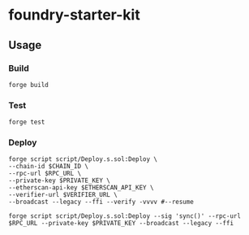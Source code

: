 # foundry-starter-kit

## Usage

### Build

```shell
forge build
```

### Test

```shell
forge test
```

### Deploy

```shell
forge script script/Deploy.s.sol:Deploy \
--chain-id $CHAIN_ID \
--rpc-url $RPC_URL \
--private-key $PRIVATE_KEY \
--etherscan-api-key $ETHERSCAN_API_KEY \
--verifier-url $VERIFIER_URL \
--broadcast --legacy --ffi --verify -vvvv #--resume

forge script script/Deploy.s.sol:Deploy --sig 'sync()' --rpc-url $RPC_URL --private-key $PRIVATE_KEY --broadcast --legacy --ffi
```
